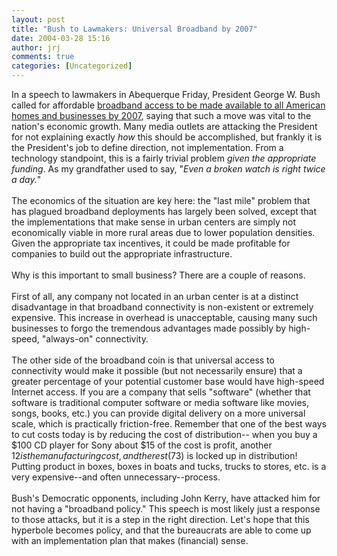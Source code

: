 ```yaml
---
layout: post
title: "Bush to Lawmakers: Universal Broadband by 2007"
date: 2004-03-28 15:16
author: jrj
comments: true
categories: [Uncategorized]
---
```

In a speech to lawmakers in Abequerque Friday, President George W. Bush called for affordable <a href="http://www.msnbc.msn.com/id/4609864/" target="_blank">broadband access to be made available to all American homes and businesses by 2007</a>, saying that such a move was vital to the nation's economic growth. Many media outlets are attacking the President for not explaining exactly *how* this should be accomplished, but frankly it is the President's job to define direction, not implementation. From a technology standpoint, this is a fairly trivial problem *given the appropriate funding*. As my grandfather used to say, "*Even a broken watch is right twice a day.*"<br /><br />The economics of the situation are key here: the "last mile" problem that has plagued broadband deployments has largely been solved, except that the implementations that make sense in urban centers are simply not economically viable in more rural areas due to lower population densities. Given the appropriate tax incentives, it could be made profitable for companies to build out the appropriate infrastructure.<br /><br />Why is this important to small business? There are a couple of reasons.<br /><br />First of all, any company not located in an urban center is at a distinct disadvantage in that broadband connectivity is non-existent or extremely expensive. This increase in overhead is unacceptable, causing many such businesses to forgo the tremendous advantages made possibly by high-speed, "always-on" connectivity.<br /><br />The other side of the broadband coin is that universal access to connectivity would make it possible (but not necessarily ensure) that a greater percentage of your potential customer base would have high-speed Internet access. If you are a company that sells "software" (whether that software is traditional computer software or media software like movies, songs, books, etc.) you can provide digital delivery on a more universal scale, which is practically friction-free. Remember that one of the best ways to cut costs today is by reducing the cost of distribution-- when you buy a $100 CD player for Sony about $15 of the cost is profit, another $12 is the manufacturing cost, and the rest ($73) is locked up in distribution! Putting product in boxes, boxes in boats and tucks, trucks to stores, etc. is a very expensive--and often unnecessary--process.<br /><br />Bush's Democratic opponents, including John Kerry, have attacked him for not having a "broadband policy." This speech is most likely just a response to those attacks, but it is a step in the right direction. Let's hope that this hyperbole becomes policy, and that the bureaucrats are able to come up with an implementation plan that makes (financial) sense.
